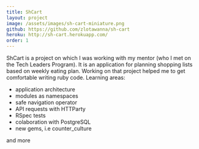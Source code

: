 ```yaml
---
title: ShCart
layout: project
image: /assets/images/sh-cart-miniature.png
github: https://github.com/zlotawanna/sh-cart
heroku: http://sh-cart.herokuapp.com/
order: 1
---
```

ShCart is a project on which I was working with my mentor (who I met on the Tech Leaders Program).
It is an application for planning shopping lists based on weekly eating plan.
Working on that project helped me to get comfortable writing ruby code.
Learning areas:
- application architecture
- modules as namespaces
- safe navigation operator
- API requests with HTTParty
- RSpec tests
- colaboration with PostgreSQL
- new gems, i.e counter_culture

and more
